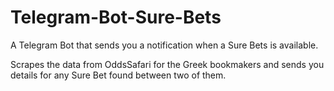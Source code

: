 # Telegram-Bot-Sure-Bets
A Telegram Bot that sends you a notification when a Sure Bets is available.

Scrapes the data from OddsSafari for the Greek bookmakers and sends you details for any Sure Bet found between two of them.
